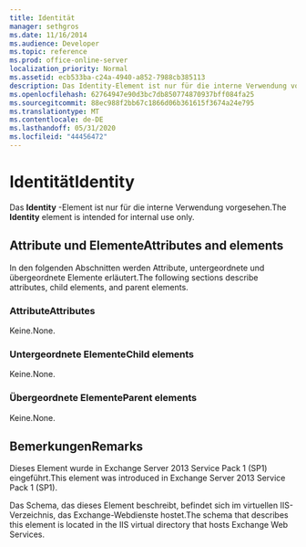 ```yaml
---
title: Identität
manager: sethgros
ms.date: 11/16/2014
ms.audience: Developer
ms.topic: reference
ms.prod: office-online-server
localization_priority: Normal
ms.assetid: ecb533ba-c24a-4940-a852-7988cb385113
description: Das Identity-Element ist nur für die interne Verwendung vorgesehen.
ms.openlocfilehash: 62764947e90d3bc7db850774870937bff084fa25
ms.sourcegitcommit: 88ec988f2bb67c1866d06b361615f3674a24e795
ms.translationtype: MT
ms.contentlocale: de-DE
ms.lasthandoff: 05/31/2020
ms.locfileid: "44456472"
---
```

# <a name="identity"></a><span data-ttu-id="e218d-103">Identität</span><span class="sxs-lookup"><span data-stu-id="e218d-103">Identity</span></span>

<span data-ttu-id="e218d-104">Das **Identity** -Element ist nur für die interne Verwendung vorgesehen.</span><span class="sxs-lookup"><span data-stu-id="e218d-104">The **Identity** element is intended for internal use only.</span></span> 

## <a name="attributes-and-elements"></a><span data-ttu-id="e218d-105">Attribute und Elemente</span><span class="sxs-lookup"><span data-stu-id="e218d-105">Attributes and elements</span></span>

<span data-ttu-id="e218d-106">In den folgenden Abschnitten werden Attribute, untergeordnete und übergeordnete Elemente erläutert.</span><span class="sxs-lookup"><span data-stu-id="e218d-106">The following sections describe attributes, child elements, and parent elements.</span></span>
  
### <a name="attributes"></a><span data-ttu-id="e218d-107">Attribute</span><span class="sxs-lookup"><span data-stu-id="e218d-107">Attributes</span></span>

<span data-ttu-id="e218d-108">Keine.</span><span class="sxs-lookup"><span data-stu-id="e218d-108">None.</span></span>
  
### <a name="child-elements"></a><span data-ttu-id="e218d-109">Untergeordnete Elemente</span><span class="sxs-lookup"><span data-stu-id="e218d-109">Child elements</span></span>

<span data-ttu-id="e218d-110">Keine.</span><span class="sxs-lookup"><span data-stu-id="e218d-110">None.</span></span>
  
### <a name="parent-elements"></a><span data-ttu-id="e218d-111">Übergeordnete Elemente</span><span class="sxs-lookup"><span data-stu-id="e218d-111">Parent elements</span></span>

<span data-ttu-id="e218d-112">Keine.</span><span class="sxs-lookup"><span data-stu-id="e218d-112">None.</span></span>
  
## <a name="remarks"></a><span data-ttu-id="e218d-113">Bemerkungen</span><span class="sxs-lookup"><span data-stu-id="e218d-113">Remarks</span></span>

<span data-ttu-id="e218d-114">Dieses Element wurde in Exchange Server 2013 Service Pack 1 (SP1) eingeführt.</span><span class="sxs-lookup"><span data-stu-id="e218d-114">This element was introduced in Exchange Server 2013 Service Pack 1 (SP1).</span></span>
  
<span data-ttu-id="e218d-115">Das Schema, das dieses Element beschreibt, befindet sich im virtuellen IIS-Verzeichnis, das Exchange-Webdienste hostet.</span><span class="sxs-lookup"><span data-stu-id="e218d-115">The schema that describes this element is located in the IIS virtual directory that hosts Exchange Web Services.</span></span>
  

